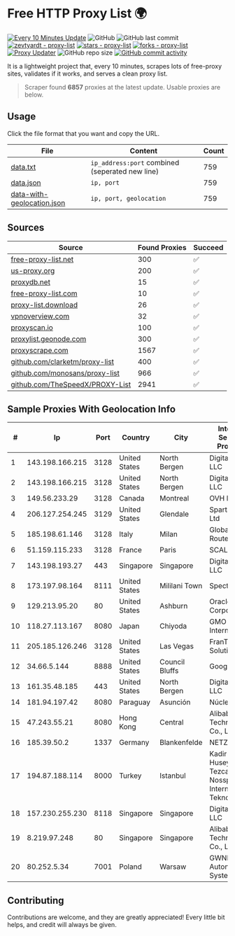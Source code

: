 
# Free HTTP Proxy List 🌍

[![Every 10 Minutes Update](https://github.com/mertguvencli/http-proxy-list/actions/workflows/main.yml/badge.svg?branch=main)](https://github.com/mertguvencli/http-proxy-list/actions/workflows/main.yml)
![GitHub](https://img.shields.io/github/license/mertguvencli/http-proxy-list)
![GitHub last commit](https://img.shields.io/github/last-commit/mertguvencli/http-proxy-list)
[![zevtyardt - proxy-list](https://img.shields.io/static/v1?label=zevtyardt&message=proxy-list&color=blue&logo=github)](https://github.com/zevtyardt/proxy-list "Go to GitHub repo")
[![stars - proxy-list](https://img.shields.io/github/stars/zevtyardt/proxy-list?style=social)](https://github.com/zevtyardt/proxy-list)
[![forks - proxy-list](https://img.shields.io/github/forks/zevtyardt/proxy-list?style=social)](https://github.com/zevtyardt/proxy-list)
[![Proxy Updater](https://github.com/zevtyardt/proxy-list/workflows/Proxy%20Updater/badge.svg)](https://github.com/zevtyardt/proxy-list/actions?query=workflow:"Proxy+Updater")
![GitHub repo size](https://img.shields.io/github/repo-size/zevtyardt/proxy-list)
[![GitHub commit activity](https://img.shields.io/github/commit-activity/m/zevtyardt/proxy-list?logo=commits)](https://github.com/zevtyardt/proxy-list/commits/main)

It is a lightweight project that, every 10 minutes, scrapes lots of free-proxy sites, validates if it works, and serves a clean proxy list.

> Scraper found **6857** proxies at the latest update. Usable proxies are below.

## Usage

Click the file format that you want and copy the URL.

|File|Content|Count|
|----|-------|-----|
|[data.txt](https://raw.githubusercontent.com/mertguvencli/http-proxy-list/main/proxy-list/data.txt)|`ip_address:port` combined (seperated new line)|759|
|[data.json](https://raw.githubusercontent.com/mertguvencli/http-proxy-list/main/proxy-list/data.json)|`ip, port`|759|
|[data-with-geolocation.json](https://raw.githubusercontent.com/mertguvencli/http-proxy-list/main/proxy-list/data-with-geolocation.json)|`ip, port, geolocation`|759|

## Sources

|Source|Found Proxies|Succeed|
|------|-------------|-------|
|[free-proxy-list.net](https://free-proxy-list.net)|300|✅|
|[us-proxy.org](https://www.us-proxy.org)|200|✅|
|[proxydb.net](http://proxydb.net)|15|✅|
|[free-proxy-list.com](https://free-proxy-list.com/?page=&port=&type%5B%5D=http&type%5B%5D=https&up_time=0&search=Search)|10|✅|
|[proxy-list.download](https://www.proxy-list.download/HTTP)|26|✅|
|[vpnoverview.com](https://vpnoverview.com/privacy/anonymous-browsing/free-proxy-servers)|32|✅|
|[proxyscan.io](https://www.proxyscan.io)|100|✅|
|[proxylist.geonode.com](https://proxylist.geonode.com/api/proxy-list?limit=300&page=1&sort_by=lastChecked&sort_type=desc&protocols=http,https)|300|✅|
|[proxyscrape.com](https://api.proxyscrape.com/v2/?request=displayproxies&protocol=http&timeout=10000&country=all&ssl=all&anonymity=all)|1567|✅|
|[github.com/clarketm/proxy-list](https://raw.githubusercontent.com/clarketm/proxy-list/master/proxy-list-raw.txt)|400|✅|
|[github.com/monosans/proxy-list](https://raw.githubusercontent.com/monosans/proxy-list/main/proxies/http.txt)|966|✅|
|[github.com/TheSpeedX/PROXY-List](https://raw.githubusercontent.com/TheSpeedX/PROXY-List/master/http.txt)|2941|✅|


## Sample Proxies With Geolocation Info

|#|Ip|Port|Country|City|Internet Service Provider|
|-|--|----|-------|----|-------------------------|
|1|143.198.166.215|3128|United States|North Bergen|DigitalOcean, LLC|
|2|143.198.166.215|3128|United States|North Bergen|DigitalOcean, LLC|
|3|149.56.233.29|3128|Canada|Montreal|OVH Hosting|
|4|206.127.254.245|3129|United States|Glendale|Spartan Host Ltd|
|5|185.198.61.146|3128|Italy|Milan|Global Router LLC|
|6|51.159.115.233|3128|France|Paris|SCALEWAY|
|7|143.198.193.27|443|Singapore|Singapore|DigitalOcean, LLC|
|8|173.197.98.164|8111|United States|Mililani Town|Spectrum|
|9|129.213.95.20|80|United States|Ashburn|Oracle Corporation|
|10|118.27.113.167|8080|Japan|Chiyoda|GMO Internet, Inc.|
|11|205.185.126.246|3128|United States|Las Vegas|FranTech Solutions|
|12|34.66.5.144|8888|United States|Council Bluffs|Google LLC|
|13|161.35.48.185|443|United States|North Bergen|DigitalOcean, LLC|
|14|181.94.197.42|8080|Paraguay|Asunción|Núcleo S.A.|
|15|47.243.55.21|8080|Hong Kong|Central|Alibaba (US) Technology Co., Ltd.|
|16|185.39.50.2|1337|Germany|Blankenfelde|NETZNUTZ|
|17|194.87.188.114|8000|Turkey|Istanbul|Kadir Huseyin Tezcan Nosspeed Internet Teknolojileri|
|18|157.230.255.230|8118|Singapore|Singapore|DigitalOcean, LLC|
|19|8.219.97.248|80|Singapore|Singapore|Alibaba (US) Technology Co., Ltd.|
|20|80.252.5.34|7001|Poland|Warsaw|GWNET Autonomus System|



## Contributing

Contributions are welcome, and they are greatly appreciated! Every
little bit helps, and credit will always be given.

